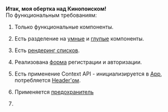 <b>Итак, моя обертка над Кинопоиском!</b> <br>
По функциональным требованиям: 

1. Только функциональные компоненты.
 
2. Есть разделение на [умные](https://github.com/jeegoraf/kinopoisk_wrapper/blob/master/src/components/Header.tsx) и [глупые](https://github.com/jeegoraf/kinopoisk_wrapper/blob/master/src/components/SignInAndRegister.tsx) компоненты.
3. Есть [рендеринг списков](https://github.com/jeegoraf/kinopoisk_wrapper/blob/master/src/components/FilmsList.tsx).
4. Реализована [форма](https://github.com/jeegoraf/kinopoisk_wrapper/blob/master/src/components/Form.tsx) регистрации и авторизации.
5. Есть применение Context API - инициализируется в [App](https://github.com/jeegoraf/kinopoisk_wrapper/blob/master/src/App.tsx), потребляется [Header'ом](https://github.com/jeegoraf/kinopoisk_wrapper/blob/master/src/components/Header.tsx).
6. Применяется [предохранитель](https://github.com/jeegoraf/kinopoisk_wrapper/blob/master/src/components/FilmsList.tsx)
7. 
 

